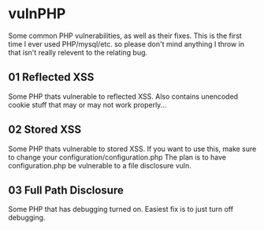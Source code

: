 # vulnPHP
Some common PHP vulnerabilities, as well as their fixes. This is the first time I ever used PHP/mysql/etc. so please don't mind anything I throw in that isn't really relevent to the relating bug. 

## 01 Reflected XSS
Some PHP thats vulnerable to reflected XSS. Also contains unencoded cookie stuff that may or may not work properly...

## 02 Stored XSS
Some PHP thats vulnerable to stored XSS. If you want to use this, make sure to change your configuration/configuration.php
The plan is to have configuration.php be vulnerable to a file disclosure vuln.

## 03 Full Path Disclosure
Some PHP that has debugging turned on. Easiest fix is to just turn off debugging.
